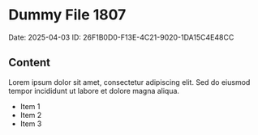 # Dummy File 1807

Date: 2025-04-03
ID: 26F1B0D0-F13E-4C21-9020-1DA15C4E48CC

## Content

Lorem ipsum dolor sit amet, consectetur adipiscing elit.
Sed do eiusmod tempor incididunt ut labore et dolore magna aliqua.

* Item 1
* Item 2
* Item 3
